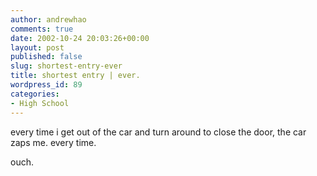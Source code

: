 ```yaml
---
author: andrewhao
comments: true
date: 2002-10-24 20:03:26+00:00
layout: post
published: false
slug: shortest-entry-ever
title: shortest entry | ever.
wordpress_id: 89
categories:
- High School
---
```


every time i get out of the car and turn around to close the door, the car zaps me. every time.

ouch.
